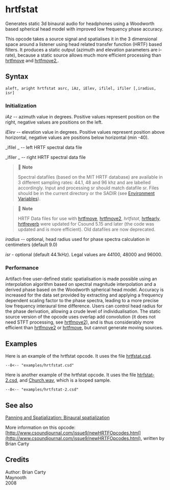 <!--
id:hrtfstat
category:Signal Modifiers:Panning and Spatialization
-->
# hrtfstat
Generates static 3d binaural audio for headphones using a Woodworth based spherical head model with improved low frequency phase accuracy.

This opcode takes a source signal and spatialises it in the 3 dimensional space around a listener using head related transfer function (HRTF) based filters. It produces a static output (azimuth and elevation parameters are i-rate), because a static source allows much more efficient processing than [hrtfmove](../../opcodes/hrtfmove) and [hrtfmove2](../../opcodes/hrtfmove2),.

## Syntax
``` csound-orc
aleft, aright hrtfstat asrc, iAz, iElev, ifilel, ifiler [,iradius, isr]
```

### Initialization

_iAz_ -- azimuth value in degrees. Positive values represent position on the right, negative values are positions on the left.

_iElev_ -- elevation value in degrees. Positive values represent position above horizontal, negative values are positions below horizontal (min -40).

_ifilel _ -- left HRTF spectral data file

_ifiler _ -- right HRTF spectral data file

> :memo: **Note**
>
> Spectral datafiles (based on the MIT HRTF database) are available in 3 different sampling rates: 44.1, 48 and 96 khz and are labelled accordingly. Input and processing sr should match datafile sr. Files should be in the current directory or the SADIR (see [Environment Variables](../../command/environment)).
>

> :memo: **Note**
>
> HRTF Data files for use with [hrtfmove](../../opcodes/hrtfmove), [hrtfmove2](../../opcodes/hrtfmove2), _hrtfstat_, [hrtfearly](../../opcodes/hrtfearly), [hrtfreverb](../../opcodes/hrtfreverb) were updated for Csound 5.15 and later (the code was updated and is more efficient). Old datafiles are now deprecated.

_iradius_ --  optional, head radius used for phase spectra calculation in centimeters (default 9.0)

_isr_ - optional (default 44.1kHz). Legal values are 44100, 48000 and 96000.

### Performance

Artifact-free user-defined static spatialisation is made possible using an interpolation algorithm based on spectral magnitude interpolation and a derived phase based on the Woodworth spherical head model. Accuracy is increased for the data set provided by extracting and applying a frequency dependent scaling factor to the phase spectra, leading to a more precise low frequency interaural time difference. Users can control head radius for the phase derivation, allowing a crude level of individualisation. The static source version of the opcode uses overlap add convolution (it does not need STFT processing, see [hrtfmove2](../../opcodes/hrtfmove2)), and is thus considerably more efficient than [hrtfmove2](../../opcodes/hrtfmove2) or [hrtfmove](../../opcodes/hrtfmove), but cannot generate moving sources.

## Examples

Here is an example of the hrtfstat opcode. It uses the file [hrtfstat.csd](../../examples/hrtfstat.csd).

``` csound-csd title="Example of the hrtfstat opcode." linenums="1"
--8<-- "examples/hrtfstat.csd"
```

Here is another example of the hrtfstat opcode. It uses the file [htrfstat-2.csd](../../examples/hrtfstat-2.csd), and [Church.wav](../../examples/Church.wav), which is a looped sample.

``` csound-csd title="Example two of the hrtfstat opcode" linenums="1"
--8<-- "examples/hrtfstat-2.csd"
```

## See also

[Panning and Spatialization: Binaural spatialization](../../sigmod/panspatl)

More information on this opcode: [http://www.csoundjournal.com/issue9/newHRTFOpcodes.html](http://www.csoundjournal.com/issue9/newHRTFOpcodes.html), written by Brian Carty

## Credits

Author: Brian Carty<br>
Maynooth<br>
2008<br>
